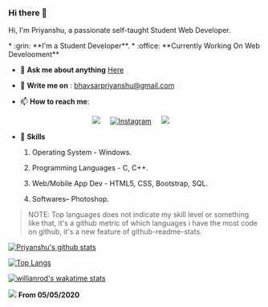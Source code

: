 ### Hi there 👋

<p>Hi, I'm Priyanshu, a passionate self-taught Student Web Developer.</p>
<!--<a target="_blank" rel="noopener noreferrer" href="#"><img src="banner.jpg" alt="Banner" style="max-width:100%;"></a>
-->
* :grin: **I'm a Student Developer**.
* :office: **Currently Working On Web Develooment** </br>
   
* 💬  **Ask me about anything** <a href="https://github.com/priyanshubhavsar/priyanshubhavsar/issues">Here<a/>
  
 
- :email: **Write me on** : bhavsarpriyanshu@gmail.com


- 📫 **How to reach me**:

<p align='center'>
  <a href="https://www.linkedin.com/in/priyanshu-bhavsar-6a86371b2/"><img src="https://img.shields.io/badge/linkedin-%230077B5.svg?&style=for-the-badge&logo=linkedin&logoColor=white" /></a>&nbsp;&nbsp;&nbsp;&nbsp;
  <a href="https://www.instagram.com/ipriiyanshu/" target="_blank"><img src="https://img.shields.io/badge/Instagram-%23E4405F.svg?&style=for-the-badge&logo=instagram&logoColor=white" alt="Instagram"></a>&nbsp;&nbsp;&nbsp;&nbsp;
  <a href="mailto:bhavsarpriyanshu@gmail.com?subject=Olá%20Punit"><img src="https://img.shields.io/badge/gmail-%23D14836.svg?&style=for-the-badge&logo=gmail&logoColor=white" /></a>&nbsp;&nbsp;&nbsp;&nbsp;
  
</p>

* :1st_place_medal: **Skills**
    1. Operating System - Windows.

    2. Programming Languages - C, C++.

    3. Web/Mobile App Dev - HTML5, CSS, Bootstrap, SQL.
   
    4. Softwares– Photoshop.


>NOTE: Top languages does not indicate my skill level or something like that, it's a github metric of which languages i have the most code on github, it's a new feature of github-readme-stats.
  
[![Priyanshu's github stats](https://github-readme-stats.vercel.app/api?username=priyanshubhavsar&show_icons=true&theme=radical&hide=stars)](https://github.com/priyanshubhavsar/github-readme-stats)

[![Top Langs](https://github-readme-stats.vercel.app/api/top-langs/?username=priyanshubhavsar)](https://github.com/priyanshubhavsar/github-readme-stats)

[![willianrod's wakatime stats](https://github-readme-stats.vercel.app/api/wakatime?username=priyanshubhavsar)](https://github.com/anuraghazra/github-readme-stats)

![](https://komarev.com/ghpvc/?username=priyanshubhavsar&style=flat) <b>From 05/05/2020</b>
